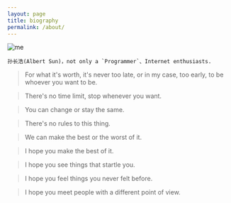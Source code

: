 ```yaml
---
layout: page
title: biography
permalink: /about/
---
```


![me](http://tp4.sinaimg.cn/2068552371/180/40067830915/1)

```
孙长浩(Albert Sun)，not only a `Programmer`、Internet enthusiasts.
```

> For what it's worth, it's never too late, or in my case, too early, to be whoever you want to be.

> There's no time limit, stop whenever you want.

> You can change or stay the same.

> There's no rules to this thing.

> We can make the best or the worst of it.

> I hope you make the best of it.

> I hope you see things that startle you.

> I hope you feel things you never felt before.

> I hope you meet people with a different point of view.
